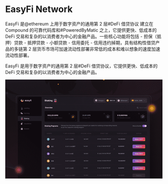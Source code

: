 # EasyFi Network

EasyFi 是@ethereum 上用于数字资产的通用第 2 层#DeFi 借贷协议 建立在 Compound 的可靠代码库和#PoweredByMatic 之上，它提供更快、低成本的 DeFi 交易和复杂的以消费者为中心的金融产品。一些核心功能将包括 - 担保（抵押）贷款 - 抵押贷款 - 小额贷款 - 信用委托 - 信用违约掉期，具有结构性借贷产品的多链第 2 层货币市场可加速流动性部署非常低的成本和难以想象的速度加速流动性部署。

EasyFi 是用于数字资产的通用第 2 层#DeFi 借贷协议，它提供更快、低成本的 DeFi 交易和复杂的以消费者为中心的金融产品。

![easyfinetwork-dapp-defi-matic-image1-500x315_cd7f90305174ce7d2a31d4b46de20ad9](easyfinetwork-dapp-defi-matic-image1-500x315_cd7f90305174ce7d2a31d4b46de20ad9.png)




